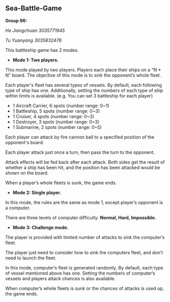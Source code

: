 ## Sea-Battle-Game

**Group 96:**

_He Jiangchuan 3035771945_

_Tu Yuanyang 3035832476_


This battleship game has 2 modes.

- **Mode 1:  Two players.**

This mode played by two players. Players each place their ships on a "N * N" board. The objective of this mode is to sink the opponent’s whole fleet.

Each player's fleet has several types of vessels. By default, each following type of ship has one. Additionally, setting the numbers of each type of ship within limits is available. (e.g. You can set 3 battleship for each player)

- 1 Aircraft Carrier, 6 spots   (number range: 0~1)
- 1 Battleship, 5 spots        (number range: 0~3)
- 1 Cruiser, 4 spots           (number range: 0~3)
- 1 Destroyer, 3 spots         (number range: 0~3)
- 1 Submarine, 2 spots         (number range: 0~5)

Each player can attack by fire cannon ball to a specified position of the opponent's board. 

Each player attack just once a turn, then pass the turn to the opponent.

Attack effects will be fed back after each attack. Both sides get the result of whether a ship has been hit, and the position has been attacked would be shown on the board.

When a player’s whole fleets is sunk, the game ends.


- **Mode 2: Single player.**

In this mode, the rules are the same as mode 1, except player’s opponent is a computer.

There are three levels of computer difficulty. **Normal, Hard, Impossible.**


- **Mode 3: Challenge mode.**

The player is provided with limited number of attacks to sink the computer’s fleet. 

The player just need to consider how to sink the computers fleet, and don’t need to launch the fleet.

In this mode, computer’s fleet is generated randomly. By default, each type of vessel mentioned above has one. Setting the numbers of computer’s vessels and players attack chances is also available.

When computer’s whole fleets is sunk or the chances of attacks is used up, the game ends.
